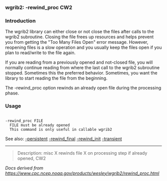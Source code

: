
### wgrib2: -rewind\_proc CW2



### Introduction



The wgrib2 library can either close or not close the files after
calls to the wgrib2 subroutine. Closing the file frees up resources
and helps prevent you from getting the "Too Many Files Open" error
message. However, reopening files is a slow operation and you
usually keep the files open if you plan to read/write to the file again.


 If you are reading from a previously opened and not-closed file,
you will normally continue reading from where the last call to
the wgrib2 subroutine stopped. Sometimes this the preferred behavior.
Sometimes, you want the library to start reading the file from the
beginning.

 The -rewind\_proc option rewinds an
already open file during the processing phase. 

### Usage




```

-rewind_proc FILE
  FILE must be already opened
  This command is only useful in callable wgrib2

```


See also:
[-persistent](./persistent.html)
[-rewind\_final](./rewind_final.html)
[-rewind\_init](./rewind_init.html)
[-transient](./transient.html)










----

>Description: misc  X      rewinds file X on processing step if already opened, CW2

_Docs derived from <https://www.cpc.ncep.noaa.gov/products/wesley/wgrib2/rewind_proc.html>_